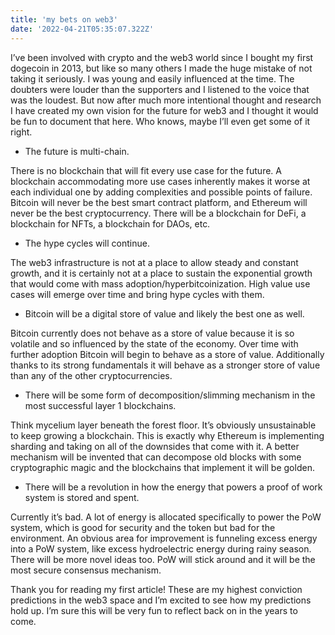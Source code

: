 ```yaml
---
title: 'my bets on web3'
date: '2022-04-21T05:35:07.322Z'
---
```


I’ve been involved with crypto and the web3 world since I bought my first dogecoin in 2013, but like so many others I made the huge mistake of not taking it seriously. I was young and easily influenced at the time. The doubters were louder than the supporters and I listened to the voice that was the loudest. But now after much more intentional thought and research I have created my own vision for the future for web3 and I thought it would be fun to document that here. Who knows, maybe I’ll even get some of it right.

- The future is multi-chain.

There is no blockchain that will fit every use case for the future. A blockchain accommodating more use cases inherently makes it worse at each individual one by adding complexities and possible points of failure. Bitcoin will never be the best smart contract platform, and Ethereum will never be the best cryptocurrency. There will be a blockchain for DeFi, a blockchain for NFTs, a blockchain for DAOs, etc.

- The hype cycles will continue.

The web3 infrastructure is not at a place to allow steady and constant growth, and it is certainly not at a place to sustain the exponential growth that would come with mass adoption/hyperbitcoinization. High value use cases will emerge over time and bring hype cycles with them.

- Bitcoin will be a digital store of value and likely the best one as well.

Bitcoin currently does not behave as a store of value because it is so volatile and so influenced by the state of the economy. Over time with further adoption Bitcoin will begin to behave as a store of value. Additionally thanks to its strong fundamentals it will behave as a stronger store of value than any of the other cryptocurrencies.

- There will be some form of decomposition/slimming mechanism in the most successful layer 1 blockchains.

Think mycelium layer beneath the forest floor. It’s obviously unsustainable to keep growing a blockchain. This is exactly why Ethereum is implementing sharding and taking on all of the downsides that come with it. A better mechanism will be invented that can decompose old blocks with some cryptographic magic and the blockchains that implement it will be golden.

- There will be a revolution in how the energy that powers a proof of work system is stored and spent.

Currently it’s bad. A lot of energy is allocated specifically to power the PoW system, which is good for security and the token but bad for the environment. An obvious area for improvement is funneling excess energy into a PoW system, like excess hydroelectric energy during rainy season. There will be more novel ideas too. PoW will stick around and it will be the most secure consensus mechanism.

Thank you for reading my first article! These are my highest conviction predictions in the web3 space and I’m excited to see how my predictions hold up. I’m sure this will be very fun to reflect back on in the years to come.
